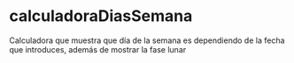 # calculadoraDiasSemana
Calculadora que muestra que día de la semana es dependiendo de la fecha que introduces, además de mostrar la fase lunar

